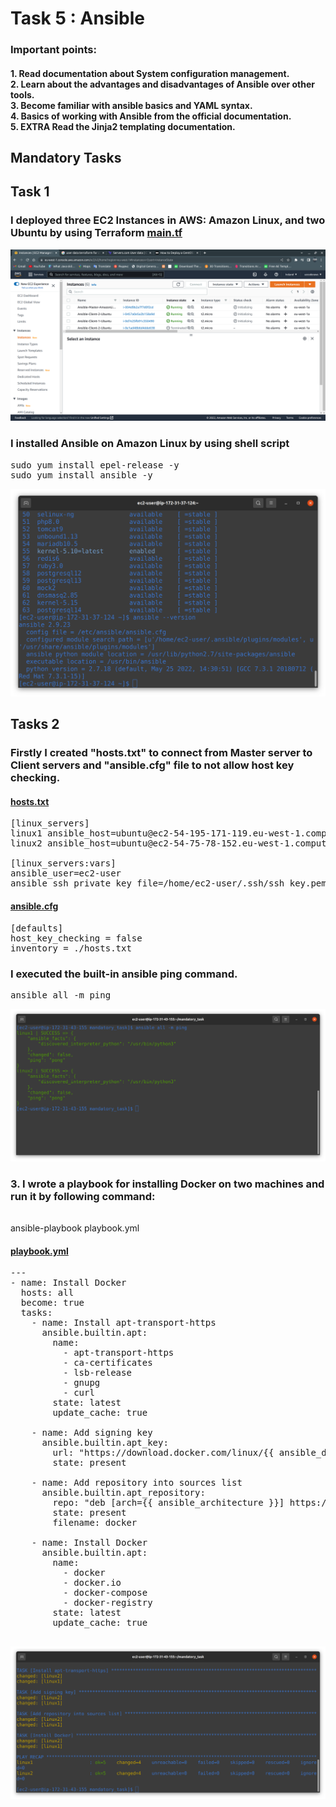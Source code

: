 # Task 5 : Ansible

### Important points:

<h4>
1. Read documentation about System configuration management.<br>
2. Learn about the advantages and disadvantages of Ansible over other tools.<br>
3. Become familiar with ansible basics and YAML syntax.<br>
4. Basics of working with Ansible from the official documentation.<br>
5. EXTRA Read the Jinja2 templating documentation.<br>
<h4>

## Mandatory Tasks

## Task 1

###  I deployed three EC2 Instances in AWS: Amazon Linux, and two Ubuntu by using Terraform [main.tf](./mandatory_task/main.tf)

![alt text](./screenshots/Picture1.png)


###  I installed Ansible on Amazon Linux by using shell script
<pre>
sudo yum install epel-release -y
sudo yum install ansible -y
</pre>
![alt text](/screenshots/Picture2.png)

## Tasks 2

###  Firstly I created "hosts.txt" to connect from Master server to Client servers and "ansible.cfg" file to not allow host key checking.

#### [hosts.txt](./mandatory_task/hosts.txt)
<pre>
[linux_servers]
linux1 ansible_host=ubuntu@ec2-54-195-171-119.eu-west-1.compute.amazonaws.com
linux2 ansible_host=ubuntu@ec2-54-75-78-152.eu-west-1.compute.amazonaws.com

[linux_servers:vars]
ansible_user=ec2-user
ansible_ssh_private_key_file=/home/ec2-user/.ssh/ssh_key.pem
</pre>

#### [ansible.cfg](./mandatory_task/ansible.cfg)
<pre>
[defaults]
host_key_checking = false
inventory = ./hosts.txt
</pre>



### I executed the built-in ansible ping command.
<pre>
ansible all -m ping
</pre>

![alt text](./screenshots/Picture3.png)

### 3. I wrote a playbook for installing Docker on two machines and run it by following command: <pre>
ansible-playbook playbook.yml       
</pre>

#### [playbook.yml](/mandatory_task/playbook.yml)
<pre>
---
- name: Install Docker
  hosts: all
  become: true
  tasks:
    - name: Install apt-transport-https
      ansible.builtin.apt:
        name:
          - apt-transport-https
          - ca-certificates
          - lsb-release
          - gnupg
          - curl
        state: latest
        update_cache: true

    - name: Add signing key
      ansible.builtin.apt_key:
        url: "https://download.docker.com/linux/{{ ansible_distribution | lower }}/gpg"
        state: present

    - name: Add repository into sources list
      ansible.builtin.apt_repository:
        repo: "deb [arch={{ ansible_architecture }}] https://download.docker.com/linux/{{ ansible_distribution | lower }} {{ ansible_distribution_release }} stable"
        state: present
        filename: docker

    - name: Install Docker
      ansible.builtin.apt:
        name:
          - docker
          - docker.io
          - docker-compose
          - docker-registry
        state: latest
        update_cache: true

</pre>

![alt text](/screenshots/Picture4.png)




